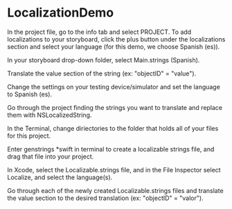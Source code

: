 # LocalizationDemo

In the project file, go to the info tab and select PROJECT. To add localizations to your storyboard, click the plus button under the localizations section and select your language (for this demo, we choose Spanish (es)).

In your storyboard drop-down folder, select Main.strings (Spanish).

Translate the value section of the string (ex: "objectID" = "value").

Change the settings on your testing device/simulator and set the language to Spanish (es).

Go through the project finding the strings you want to translate and replace them with NSLocalizedString.

In the Terminal, change diriectories to the folder that holds all of your files for this project.

Enter genstrings *swift in terminal to create a localizable strings file, and drag that file into your project.

In Xcode, select the Localizable.strings file, and in the File Inspector select Localize, and select the language(s).

Go through each of the newly created Localizable.strings files and translate the value section to the desired translation (ex: "objectID" = "valor").
